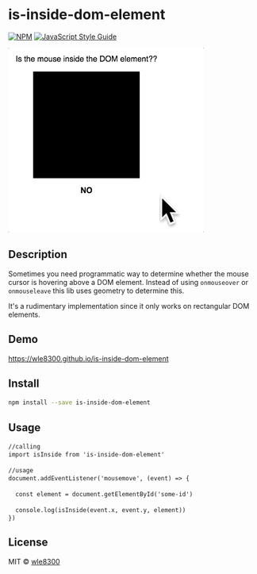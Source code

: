 # is-inside-dom-element

>

[![NPM](https://img.shields.io/npm/v/is-inside-dom-element.svg)](https://www.npmjs.com/package/is-inside-dom-element) [![JavaScript Style Guide](https://img.shields.io/badge/code_style-standard-brightgreen.svg)](https://standardjs.com)


![screenshot](screenshot.gif)



## Description

Sometimes you need programmatic way to determine whether the mouse cursor is hovering above a DOM element. Instead of using <code>onmouseover</code> or <code>onmouseleave</code> this lib uses geometry to determine this.

It's a rudimentary implementation since it only works on rectangular DOM elements.



## Demo

https://wle8300.github.io/is-inside-dom-element



## Install

```bash
npm install --save is-inside-dom-element
```



## Usage

```
//calling
import isInside from 'is-inside-dom-element'

//usage
document.addEventListener('mousemove', (event) => {

  const element = document.getElementById('some-id')

  console.log(isInside(event.x, event.y, element))
})
```



## License

MIT © [wle8300](https://github.com/wle8300)
